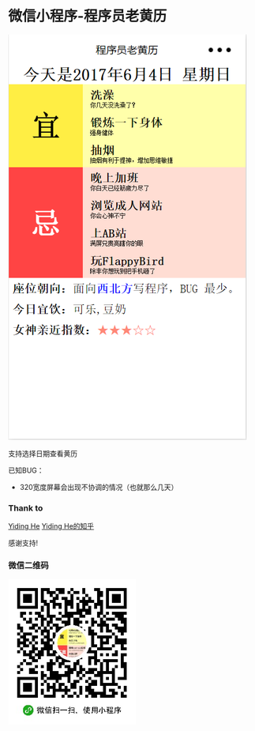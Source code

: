 # 微信小程序-程序员老黄历
![预览图](https://github.com/fateplayer/wxapp-cxylhl/blob/screenshot/screenshot.png)

支持选择日期查看黄历

已知BUG：
+ 320宽度屏幕会出现不协调的情况（也就那么几天）

### Thank to
[Yiding He](http://runjs.cn/detail/ydp3it7b)
[Yiding He的知乎](https://www.zhihu.com/people/he-yiding-23/)

感谢支持!


### 微信二维码
![二维码](https://github.com/fateplayer/wxapp-cxylhl/blob/screenshot/wxapp-cxylhl-QRcode.jpg)